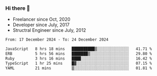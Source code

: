 ### Hi there 👋

- Freelancer since Oct, 2020
- Developer since July, 2017
- Structral Engineer since July, 2012

<!--START_SECTION:waka-->

```txt
From: 17 December 2024 - To: 24 December 2024

JavaScript   8 hrs 18 mins   ██████████▒░░░░░░░░░░░░░░   41.71 %
ERB          5 hrs 56 mins   ███████▒░░░░░░░░░░░░░░░░░   29.80 %
Ruby         3 hrs 16 mins   ████░░░░░░░░░░░░░░░░░░░░░   16.42 %
TypeScript   1 hr 25 mins    █▓░░░░░░░░░░░░░░░░░░░░░░░   07.15 %
YAML         21 mins         ▒░░░░░░░░░░░░░░░░░░░░░░░░   01.81 %
```

<!--END_SECTION:waka-->
